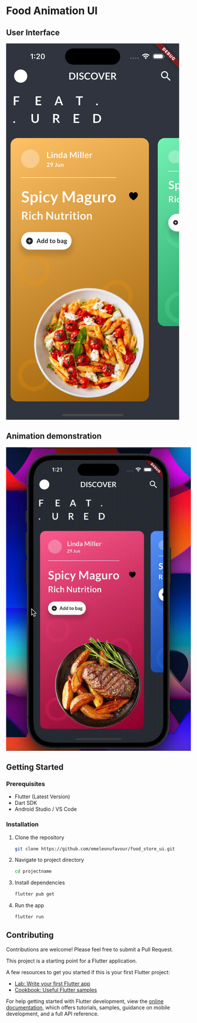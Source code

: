 # Food Animation UI

<!-- For displaying a static screenshot -->
<!-- Make sure the path matches your image location -->
<!-- If your screenshot is in assets/screenshot.png, use: -->

## User Interface

![App Screenshot](assets/screenshot.png)

## Animation demonstration

<!-- For displaying the animated GIF -->
<!-- If your GIF is in assets/animation.gif, use: -->

![App Demo](assets/output.gif)

## Getting Started

### Prerequisites

- Flutter (Latest Version)
- Dart SDK
- Android Studio / VS Code

### Installation

1. Clone the repository

   ```bash
   git clone https://github.com/emeleonufavour/food_store_ui.git
   ```

2. Navigate to project directory

   ```bash
   cd projectname
   ```

3. Install dependencies

   ```bash
   flutter pub get
   ```

4. Run the app
   ```bash
   flutter run
   ```

## Contributing

Contributions are welcome! Please feel free to submit a Pull Request.

This project is a starting point for a Flutter application.

A few resources to get you started if this is your first Flutter project:

- [Lab: Write your first Flutter app](https://docs.flutter.dev/get-started/codelab)
- [Cookbook: Useful Flutter samples](https://docs.flutter.dev/cookbook)

For help getting started with Flutter development, view the
[online documentation](https://docs.flutter.dev/), which offers tutorials,
samples, guidance on mobile development, and a full API reference.
